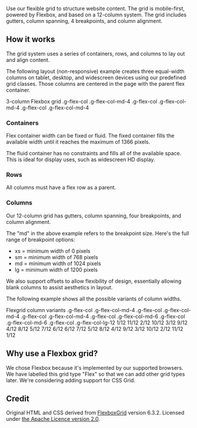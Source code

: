 <P styleSize="large">Use our flexible grid to structure website content. The grid is mobile-first, powered by Flexbox, and based on a 12-column system. The grid includes gutters, column spanning, 4 breakpoints, and column alignment.</P>

## How it works

The grid system uses a series of containers, rows, and columns to lay out and align content.

The following layout (non-responsive) example creates three equal-width columns on tablet, desktop, and widescreen devices using our predefined grid classes. Those columns are centered in the page with the parent flex container.

<ExampleContainer>
    <ExampleHeading>3-column Flexbox grid</ExampleHeading>
    <Example title="Example: 3-column Flexbox grid">
        <FlexContainer width="fixed">
            <FlexRow>
                <FlexColumn xs="4" sm="4" md="4" lg="4"> .g-flex-col .g-flex-col-md-4 </FlexColumn>
                <FlexColumn xs="4" sm="4" md="4" lg="4"> .g-flex-col .g-flex-col-md-4 </FlexColumn>
                <FlexColumn xs="4" sm="4" md="4" lg="4"> .g-flex-col .g-flex-col-md-4 </FlexColumn>
            </FlexRow>
        </FlexContainer>
    </Example>
</ExampleContainer>

### Containers

Flex container width can be fixed or fluid. The fixed container fills the available width until it reaches the maximum of 1366 pixels.

The fluid container has no constraints and fills all of the available space. This is ideal for display uses, such as widescreen HD display.

### Rows

All columns must have a flex row as a parent.

### Columns

Our 12-column grid has gutters, column spanning, four breakpoints, and column alignment.

The "md" in the above example refers to the breakpoint size. Here's the full range of breakpoint options:

- xs = minimum width of 0 pixels
- sm = minimum width of 768 pixels
- md = minimum width of 1024 pixels
- lg = minimum width of 1200 pixels

We also support offsets to allow flexibility of design, essentially allowing blank columns to assist aesthetics in layout.

The following example shows all the possible variants of column widths.

<ExampleContainer>
    <ExampleHeading>Flexgrid column variants</ExampleHeading>
    <Example title="Example: Flexgrid column variants (Flexbox grid)">
        <FlexContainer width="fixed">
            <FlexRow>
                <FlexColumn xs="4" sm="4" md="4" lg="4"> .g-flex-col .g-flex-col-md-4 </FlexColumn>
                <FlexColumn xs="4" sm="4" md="4" lg="4"> .g-flex-col .g-flex-col-md-4 </FlexColumn>
                <FlexColumn xs="4" sm="4" md="4" lg="4"> .g-flex-col .g-flex-col-md-4 </FlexColumn>
                <FlexColumn xs="6" sm="6" md="6" lg="6"> .g-flex-col .g-flex-col-md-6 </FlexColumn>
                <FlexColumn xs="6" sm="6" md="6" lg="6"> .g-flex-col .g-flex-col-md-6 </FlexColumn>
                <FlexColumn xs="12" sm="12" md="12" lg="12"> .g-flex-col .g-flex-col-lg-12 </FlexColumn>
                <FlexColumn xs="1" sm="1" md="1" lg="1"> 1/12 </FlexColumn>
                <FlexColumn xs="11" sm="11" md="11" lg="11"> 11/12 </FlexColumn>
                <FlexColumn xs="2" sm="2" md="2" lg="2"> 2/12 </FlexColumn>
                <FlexColumn xs="10" sm="10" md="10" lg="10"> 10/12 </FlexColumn>
                <FlexColumn xs="3" sm="3" md="3" lg="3"> 3/12 </FlexColumn>
                <FlexColumn xs="9" sm="9" md="9" lg="9"> 9/12 </FlexColumn>
                <FlexColumn xs="4" sm="4" md="4" lg="4"> 4/12 </FlexColumn>
                <FlexColumn xs="8" sm="8" md="8" lg="8"> 8/12 </FlexColumn>
                <FlexColumn xs="5" sm="5" md="5" lg="5"> 5/12 </FlexColumn>
                <FlexColumn xs="7" sm="7" md="7" lg="7"> 7/12 </FlexColumn>
                <FlexColumn xs="6" sm="6" md="6" lg="6"> 6/12 </FlexColumn>
                <FlexColumn xs="6" sm="6" md="6" lg="6"> 6/12 </FlexColumn>
                <FlexColumn xs="7" sm="7" md="7" lg="7"> 7/12 </FlexColumn>
                <FlexColumn xs="5" sm="5" md="5" lg="5"> 5/12 </FlexColumn>
                <FlexColumn xs="8" sm="8" md="8" lg="8"> 8/12 </FlexColumn>
                <FlexColumn xs="4" sm="4" md="4" lg="4"> 4/12 </FlexColumn>
                <FlexColumn xs="9" sm="9" md="9" lg="9"> 9/12 </FlexColumn>
                <FlexColumn xs="3" sm="3" md="3" lg="3"> 3/12 </FlexColumn>
                <FlexColumn xs="10" sm="10" md="10" lg="10"> 10/12 </FlexColumn>
                <FlexColumn xs="2" sm="2" md="2" lg="2"> 2/12 </FlexColumn>
                <FlexColumn xs="11" sm="11" md="11" lg="11"> 11/12 </FlexColumn>
                <FlexColumn xs="1" sm="1" md="1" lg="1"> 1/12 </FlexColumn>
            </FlexRow>
        </FlexContainer>
    </Example>
</ExampleContainer>

## Why use a Flexbox grid?

We chose Flexbox because it's implemented by our supported browsers. We have labelled this grid type "Flex" so that we can add other grid types later. We're considering adding support for CSS Grid.

## Credit

Original HTML and CSS derived from [FlexboxGrid](http://flexboxgrid.com/) version 6.3.2. Licensed under [the Apache Licence version 2.0](https://github.com/kristoferjoseph/flexboxgrid).
